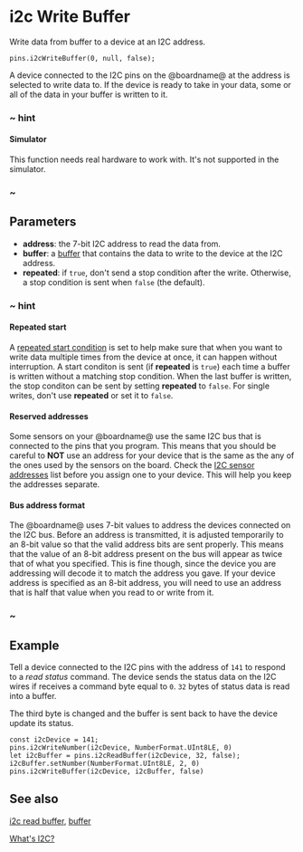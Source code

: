 # i2c Write Buffer

Write data from buffer to a device at an I2C address.

```sig
pins.i2cWriteBuffer(0, null, false);
```

A device connected to the I2C pins on the @boardname@ at the address is selected to write data to. If the device is ready to take in your data, some or all of the data in your buffer is written to it.

### ~ hint

#### Simulator

This function needs real hardware to work with. It's not supported in the simulator.

### ~

## Parameters

* **address**: the 7-bit I2C address to read the data from.
* **buffer**: a [buffer](/types/buffer) that contains the data to write to the device at the I2C address.
* **repeated**: if `true`, don't send a stop condition after the write. Otherwise, a stop condition is sent when `false` (the default).

### ~ hint

#### Repeated start

A [repeated start condition](http://www.i2c-bus.org/repeated-start-condition/) is set to help make sure that when you want to write data multiple times from the device at once, it can happen without interruption. A start conditon is sent (if **repeated** is `true`) each time a buffer is written without a matching stop condition. When the last buffer is written, the stop conditon can be sent by setting **repeated** to `false`. For single writes, don't use **repeated** or set it to `false`.

#### Reserved addresses

Some sensors on your @boardname@ use the same I2C bus that is connected to the pins that you program. This means that you should be careful to **NOT** use an address for your device that is the same as the any of the ones used by the sensors on the board. Check the [I2C sensor addresses](https://tech.microbit.org/hardware/i2c/) list before you assign one to your device. This will help you keep the addresses separate.

#### Bus address format

The @boardname@ uses 7-bit values to address the devices connected on the I2C bus. Before an address is transmitted, it is adjusted temporarily to an 8-bit value so that the valid address bits are sent properly. This means that the value of an 8-bit address present on the bus will appear as twice that of what you specified. This is fine though, since the device you are addressing will decode it to match the address you gave. If your device address is specified as an 8-bit address, you will need to use an address that is half that value when you read to or write from it.

### ~

## Example

Tell a device connected to the I2C pins with the address of `141` to respond to a _read status_ command. The device sends the status data on the I2C wires if receives a command byte equal to `0`. `32` bytes of status data is read into a buffer.

The third byte is changed and the buffer is sent back to have the device update its status.

```blocks
const i2cDevice = 141;
pins.i2cWriteNumber(i2cDevice, NumberFormat.UInt8LE, 0)
let i2cBuffer = pins.i2cReadBuffer(i2cDevice, 32, false);
i2cBuffer.setNumber(NumberFormat.UInt8LE, 2, 0)
pins.i2cWriteBuffer(i2cDevice, i2cBuffer, false)
```

## See also

[i2c read buffer](/reference/pins/i2c-read-buffer), [buffer](/types/buffer)

[What's I2C?](http://www.i2c-bus.org/)
